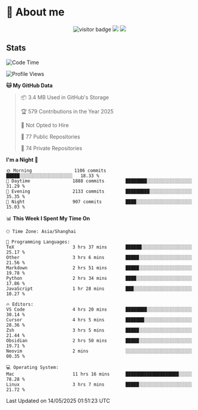 <!-- ![](https://youpai.roccoshi.top/img/20200804214216.png) -->

# 🧐 About me
 
<p align="center">
<img src="https://visitor-badge.laobi.icu/badge?page_id=Lincest.Lincest&title=hits" alt="visitor badge"/>
<a href="mailto:imroccoshi@gmail.com"><img src="https://img.shields.io/badge/gmail-imroccoshi%40gmail.com-red"></a>
<a href="https://blog.roccoshi.top"><img src="https://img.shields.io/badge/blog-roccoshi-green"></a>
</p>

## Stats

<!--START_SECTION:waka-->
![Code Time](http://img.shields.io/badge/Code%20Time-2%2C514%20hrs%208%20mins-blue)

![Profile Views](http://img.shields.io/badge/Profile%20Views-0-blue)

**🐱 My GitHub Data** 

> 📦 3.4 MB Used in GitHub's Storage 
 > 
> 🏆 579 Contributions in the Year 2025
 > 
> 🚫 Not Opted to Hire
 > 
> 📜 77 Public Repositories 
 > 
> 🔑 74 Private Repositories 
 > 
**I'm a Night 🦉** 

```text
🌞 Morning                1106 commits        █████░░░░░░░░░░░░░░░░░░░░   18.33 % 
🌆 Daytime                1888 commits        ████████░░░░░░░░░░░░░░░░░   31.29 % 
🌃 Evening                2133 commits        █████████░░░░░░░░░░░░░░░░   35.35 % 
🌙 Night                  907 commits         ████░░░░░░░░░░░░░░░░░░░░░   15.03 % 
```


📊 **This Week I Spent My Time On** 

```text
🕑︎ Time Zone: Asia/Shanghai

💬 Programming Languages: 
TeX                      3 hrs 37 mins       ██████░░░░░░░░░░░░░░░░░░░   25.17 % 
Other                    3 hrs 6 mins        █████░░░░░░░░░░░░░░░░░░░░   21.56 % 
Markdown                 2 hrs 51 mins       █████░░░░░░░░░░░░░░░░░░░░   19.78 % 
Python                   2 hrs 34 mins       ████░░░░░░░░░░░░░░░░░░░░░   17.86 % 
JavaScript               1 hr 28 mins        ███░░░░░░░░░░░░░░░░░░░░░░   10.27 % 

🔥 Editors: 
VS Code                  4 hrs 20 mins       ████████░░░░░░░░░░░░░░░░░   30.14 % 
Cursor                   4 hrs 5 mins        ███████░░░░░░░░░░░░░░░░░░   28.36 % 
Zsh                      3 hrs 5 mins        █████░░░░░░░░░░░░░░░░░░░░   21.44 % 
Obsidian                 2 hrs 50 mins       █████░░░░░░░░░░░░░░░░░░░░   19.71 % 
Neovim                   2 mins              ░░░░░░░░░░░░░░░░░░░░░░░░░   00.35 % 

💻 Operating System: 
Mac                      11 hrs 16 mins      ████████████████████░░░░░   78.28 % 
Linux                    3 hrs 7 mins        █████░░░░░░░░░░░░░░░░░░░░   21.72 % 
```


 Last Updated on 14/05/2025 01:51:23 UTC
<!--END_SECTION:waka-->



